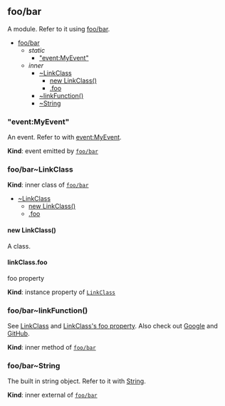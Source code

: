 <a name="module_foo/bar"></a>

## foo/bar
A module. Refer to it using [foo/bar](#module_foo/bar).


* [foo/bar](#module_foo/bar)
    * _static_
        * ["event:MyEvent"](#module_foo/bar.event_MyEvent)
    * _inner_
        * [~LinkClass](#module_foo/bar..LinkClass)
            * [new LinkClass()](#new_module_foo/bar..LinkClass_new)
            * [.foo](#module_foo/bar..LinkClass+foo)
        * [~linkFunction()](#module_foo/bar..linkFunction)
        * [~String](#external_String)

<a name="module_foo/bar.event_MyEvent"></a>

### "event:MyEvent"
An event. Refer to with [event:MyEvent](#module_foo/bar.event_MyEvent).

**Kind**: event emitted by <code>[foo/bar](#module_foo/bar)</code>  
<a name="module_foo/bar..LinkClass"></a>

### foo/bar~LinkClass
**Kind**: inner class of <code>[foo/bar](#module_foo/bar)</code>  

* [~LinkClass](#module_foo/bar..LinkClass)
    * [new LinkClass()](#new_module_foo/bar..LinkClass_new)
    * [.foo](#module_foo/bar..LinkClass+foo)

<a name="new_module_foo/bar..LinkClass_new"></a>

#### new LinkClass()
A class.

<a name="module_foo/bar..LinkClass+foo"></a>

#### linkClass.foo
foo property

**Kind**: instance property of <code>[LinkClass](#module_foo/bar..LinkClass)</code>  
<a name="module_foo/bar..linkFunction"></a>

### foo/bar~linkFunction()
See [LinkClass](LinkClass) and [LinkClass's foo property](LinkClass#foo).
Also check out [Google](http://www.google.com) and [GitHub](http://github.com).

**Kind**: inner method of <code>[foo/bar](#module_foo/bar)</code>  
<a name="external_String"></a>

### foo/bar~String
The built in string object. Refer to it with [String](#external_String).

**Kind**: inner external of <code>[foo/bar](#module_foo/bar)</code>  
